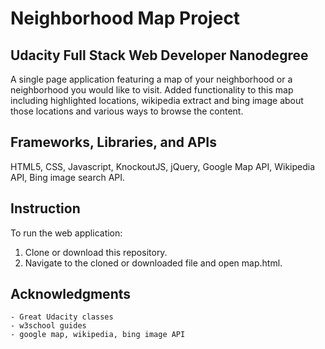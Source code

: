 # Neighborhood Map Project  
## Udacity Full Stack Web Developer Nanodegree  
A single page application featuring a map of your neighborhood or a neighborhood you would like to visit. Added functionality to this map including highlighted locations, wikipedia extract and bing image about those locations and various ways to browse the content.

## Frameworks, Libraries, and APIs  
HTML5, CSS, Javascript, KnockoutJS, jQuery, Google Map API, Wikipedia API, Bing image search API.  

## Instruction  
To run the web application:  
1. Clone or download this repository.  
2. Navigate to the cloned or downloaded file and open map.html.

## Acknowledgments
	- Great Udacity classes
	- w3school guides
	- google map, wikipedia, bing image API

